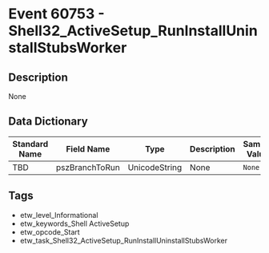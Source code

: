 # Event 60753 - Shell32_ActiveSetup_RunInstallUninstallStubsWorker

## Description
None

## Data Dictionary
|Standard Name|Field Name|Type|Description|Sample Value|
|---|---|---|---|---|
|TBD|pszBranchToRun|UnicodeString|None|`None`|

## Tags
* etw_level_Informational
* etw_keywords_Shell ActiveSetup
* etw_opcode_Start
* etw_task_Shell32_ActiveSetup_RunInstallUninstallStubsWorker